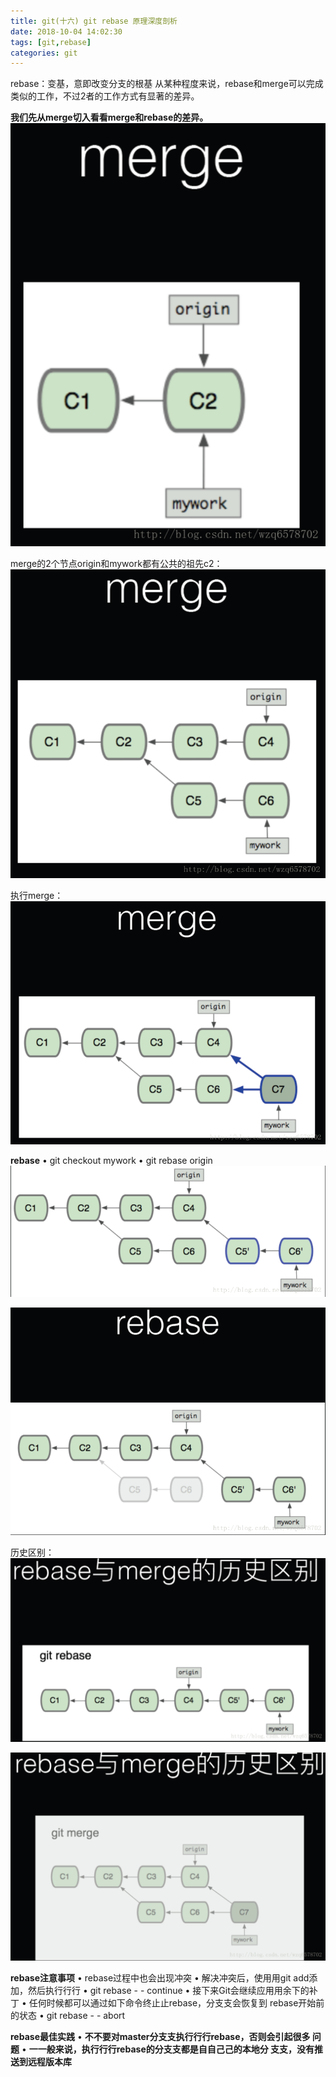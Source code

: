 ```yaml
---
title: git(十六) git rebase 原理深度剖析
date: 2018-10-04 14:02:30
tags: [git,rebase]
categories: git
---
```


rebase：变基，意即改变分支的根基
从某种程度来说，rebase和merge可以完成类似的工作，不过2者的工作方式有显著的差异。
<!-- more -->
**我们先从merge切入看看merge和rebase的差异。**
![这里写图片描述](2018/10/04/git-十六-git-rebase-原理深度剖析/20170805173058949.png)

merge的2个节点origin和mywork都有公共的祖先c2：
![这里写图片描述](2018/10/04/git-十六-git-rebase-原理深度剖析/20170805173209090.png)

执行merge：
![这里写图片描述](2018/10/04/git-十六-git-rebase-原理深度剖析/20170805173254089.png)  

**rebase**
• git checkout mywork
• git rebase origin
![这里写图片描述](2018/10/04/git-十六-git-rebase-原理深度剖析/20170805173401824.png)	 

![这里写图片描述](2018/10/04/git-十六-git-rebase-原理深度剖析/20170805173446088.png)  

历史区别：
![这里写图片描述](2018/10/04/git-十六-git-rebase-原理深度剖析/20170805173535613.png)  

![这里写图片描述](2018/10/04/git-十六-git-rebase-原理深度剖析/20170805173613469.png)  

**rebase注意事项**
• rebase过程中也会出现冲突
• 解决冲突后，使⽤用git add添加，然后执⾏行行
• git rebase - - continue
• 接下来Git会继续应⽤用余下的补丁
• 任何时候都可以通过如下命令终⽌止rebase，分⽀支会恢复到
rebase开始前的状态
• git rebase - - abort

**rebase最佳实践**
• **不不要对master分⽀支执⾏行行rebase，否则会引起很多
问题**
• **⼀一般来说，执⾏行行rebase的分⽀支都是⾃自⼰己的本地分
⽀支，没有推送到远程版本库**

